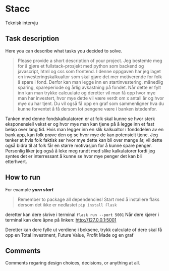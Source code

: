 # Stacc
Teknisk intervju

## Task description
Here you can describe what tasks you decided to solve.
> Please provide a short description of your project.
Jeg bestemte meg for å gjøre et fullstack-prosjekt med python som backend og javascript, html og css som frontend.
I denne oppgaven har jeg laget en investeringskalkualtor som skal gjøre det mer motiverende for folk å spare i fond. 
Derfor kan man legge inn en startinvestering, månedlig sparing, spareperiode og årlig avkastning på fondet.
Når dette er fylt inn kan man trykke calcuulate og deretter vil man få opp hvor mye man har investert, hvor mye dette vil
være verdt om x antall år og hvor mye du har tjent. Du vil også få opp en graf som sammenligner hva du kunne forventet å få dersom 
lot pengene være i banken istedenfor. 

Tanken med denne fondskalkulatoren er at folk skal kunne se hvor sterk eksponensiell vekst er og hvor mye man kan tjene på å legge inn et fast beløp over lang tid.
Hvis man legger inn en slik kalkualtor i fondsdelen av en bank app, kan folk prøve den og se hvor mye de kan potensielt tjene.
Jeg tenker at hvis folk faktisk ser hvor mye dette kan bli over mange år, vil dette også bidra til at folk får en større motivasjon for å kunne spare penger.
Personlig liker jeg også å leke meg rundt med slike kalkulatorer fordi jeg syntes det er interressant å kunne se hvor mye penger det kan bli etterhvert.


## How to run
For example ***yarn start***
> Remember to package all dependencies!
Start med å installere flaks dersom det ikke er nedlastet
```pip install Flask```

deretter kan dere skrive i terminal
```flask run --port 5001```
Når dere kjører i terminal kan dere åpne på linken: http://127.0.0.1:5001

Deretter kan dere fylle ut verdiene i boksene, trykk calculate of dere skal få opp en Total Investment, Future Value, Profit Made og en graf

## Comments
Comments regaring design choices, decisions, or anything at all.